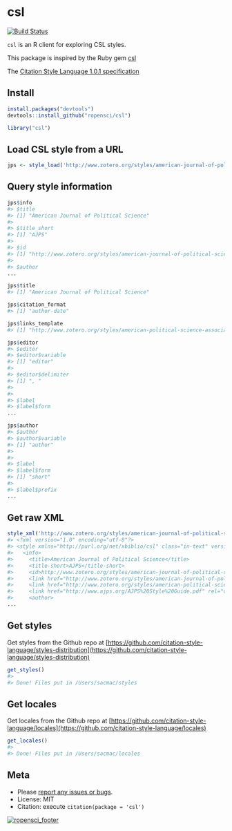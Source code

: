 csl
=======



[![Build Status](https://api.travis-ci.org/ropensci/csl.png)](https://travis-ci.org/ropensci/csl)

`csl` is an R client for exploring CSL styles. 

This package is inspired by the Ruby gem [csl](https://github.com/inukshuk/csl-ruby)

The [Citation Style Language 1.0.1 specification](http://citationstyles.org/downloads/specification.html)

## Install


```r
install.packages("devtools")
devtools::install_github("ropensci/csl")
```


```r
library("csl")
```

## Load CSL style from a URL


```r
jps <- style_load('http://www.zotero.org/styles/american-journal-of-political-science')
```

## Query style information


```r
jps$info
#> $title
#> [1] "American Journal of Political Science"
#> 
#> $title_short
#> [1] "AJPS"
#> 
#> $id
#> [1] "http://www.zotero.org/styles/american-journal-of-political-science"
#> 
#> $author
...
```


```r
jps$title
#> [1] "American Journal of Political Science"
```


```r
jps$citation_format
#> [1] "author-date"
```


```r
jps$links_template
#> [1] "http://www.zotero.org/styles/american-political-science-association"
```


```r
jps$editor
#> $editor
#> $editor$variable
#> [1] "editor"
#> 
#> $editor$delimiter
#> [1] ", "
#> 
#> 
#> $label
#> $label$form
...
```


```r
jps$author
#> $author
#> $author$variable
#> [1] "author"
#> 
#> 
#> $label
#> $label$form
#> [1] "short"
#> 
#> $label$prefix
...
```

## Get raw XML


```r
style_xml('http://www.zotero.org/styles/american-journal-of-political-science')
#> <?xml version="1.0" encoding="utf-8"?>
#> <style xmlns="http://purl.org/net/xbiblio/csl" class="in-text" version="1.0" demote-non-dropping-particle="sort-only" default-locale="en-US">
#>   <info>
#>     <title>American Journal of Political Science</title>
#>     <title-short>AJPS</title-short>
#>     <id>http://www.zotero.org/styles/american-journal-of-political-science</id>
#>     <link href="http://www.zotero.org/styles/american-journal-of-political-science" rel="self"/>
#>     <link href="http://www.zotero.org/styles/american-political-science-association" rel="template"/>
#>     <link href="http://www.ajps.org/AJPS%20Style%20Guide.pdf" rel="documentation"/>
#>     <author>
...
```

## Get styles

Get styles from the Github repo at [https://github.com/citation-style-language/styles-distribution](https://github.com/citation-style-language/styles-distribution)


```r
get_styles()
#> 
#> Done! Files put in /Users/sacmac/styles
```

## Get locales

Get locales from the Github repo at [https://github.com/citation-style-language/locales](https://github.com/citation-style-language/locales)


```r
get_locales()
#> 
#> Done! Files put in /Users/sacmac/locales
```

## Meta

* Please [report any issues or bugs](https://github.com/ropensci/csl/issues).
* License: MIT
* Citation: execute `citation(package = 'csl')`

[![ropensci_footer](http://ropensci.org/public_images/github_footer.png)](http://ropensci.org)
